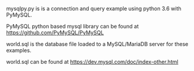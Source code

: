 mysqlpy.py is is a connection and query example using python 3.6 with PyMySQL.

PyMySQL python based mysql library can be found at https://github.com/PyMySQL/PyMySQL

world.sql is the database file loaded to a MySQL/MariaDB server for these examples.

world.sql can be found at https://dev.mysql.com/doc/index-other.html

